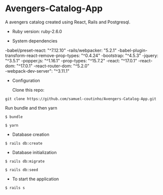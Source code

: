 # Avengers-Catalog-App

A avengers catalog created using React, Rails and Postgresql.

* Ruby version: ruby-2.6.0

* System dependencies

-babel/preset-react: "^7.12.10"
-rails/webpacker: "5.2.1"
-babel-plugin-transform-react-remove-prop-types: "^0.4.24"
-bootstrap: "^4.5.3"
-jquery: "^3.5.1"
-popper.js: "^1.16.1"
-prop-types: "^15.7.2"
-react: "^17.0.1"
-react-dom: "^17.0.1"
-react-router-dom: "^5.2.0"  
-webpack-dev-server": "^3.11.1"

* Configuration

  Clone this repo:

```
git clone https://github.com/samuel-coutinho/Avengers-Catalog-App.git
```
  Run bundle and then yarn
  
```
$ bundle
```

```
$ yarn
```

* Database creation
```
$ rails db:create
```

* Database initialization
```
$ rails db:migrate
```
```
$ rails db:seed
```
* To start the application
```
$ rails s
```



